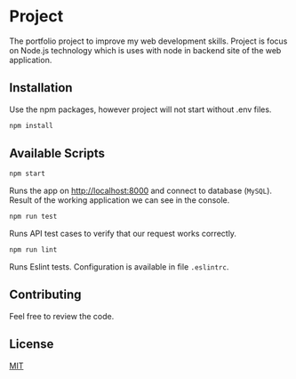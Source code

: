 # Project

The portfolio project to improve my web development skills.
Project is focus on Node.js technology which is uses with node in backend site of the web application.

## Installation

Use the npm packages, however project will not start without .env files.

```bash
npm install
```

## Available Scripts

```bash
npm start
```

Runs the app on [http://localhost:8000](http://localhost:8000) and connect to database (`MySQL`).
Result of the working application we can see in the console.

```bash
npm run test
```

Runs API test cases to verify that our request works correctly.

```bash
npm run lint
```

Runs Eslint tests.
Configuration is available in file `.eslintrc`.

## Contributing

Feel free to review the code.

## License

[MIT](https://choosealicense.com/licenses/mit/)
